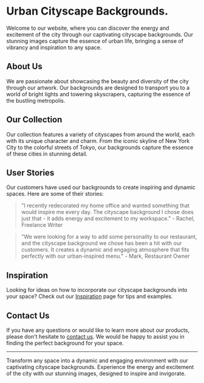 <!--font:Poppins-->

# Urban Cityscape Backgrounds.

Welcome to our website, where you can discover the energy and excitement of the city through our captivating cityscape backgrounds. Our stunning images capture the essence of urban life, bringing a sense of vibrancy and inspiration to any space.

## About Us

We are passionate about showcasing the beauty and diversity of the city through our artwork. Our backgrounds are designed to transport you to a world of bright lights and towering skyscrapers, capturing the essence of the bustling metropolis.

## Our Collection

Our collection features a variety of cityscapes from around the world, each with its unique character and charm. From the iconic skyline of New York City to the colorful streets of Tokyo, our backgrounds capture the essence of these cities in stunning detail.

## User Stories

Our customers have used our backgrounds to create inspiring and dynamic spaces. Here are some of their stories:

> "I recently redecorated my home office and wanted something that would inspire me every day. The cityscape background I chose does just that - it adds energy and excitement to my workspace." - Rachel, Freelance Writer

> "We were looking for a way to add some personality to our restaurant, and the cityscape background we chose has been a hit with our customers. It creates a dynamic and engaging atmosphere that fits perfectly with our urban-inspired menu." - Mark, Restaurant Owner

## Inspiration

Looking for ideas on how to incorporate our cityscape backgrounds into your space? Check out our [Inspiration](#inspiration) page for tips and examples.

## Contact Us

If you have any questions or would like to learn more about our products, please don't hesitate to [contact us](#contact). We would be happy to assist you in finding the perfect background for your space.

---

Transform any space into a dynamic and engaging environment with our captivating cityscape backgrounds. Experience the energy and excitement of the city with our stunning images, designed to inspire and invigorate.

<!--

Write me content for website with wallpaper which alt text is:

"A city skyline at night"

The name/title of the page should not be 1:1 copy of the alt text but rather a real content of the website which is using this wallpaper.

- Use markdown format 
- Start with heading
- Heading should be short and concise
- The content should look like a real website 
- The website should not be about the wallpaper, wallpaper is just a related background
- Heading should be contain work "wallpaper" or "background"
- Include real sections like references, contact, user stories, etc. use things relevant to the page purpose.
- Feel free to use structure like headings, bullets, numbering, blockquotes, paragraphs, horizontal lines, etc.
- You can use formatting like bold or _italic_
- You can include UTF-8 emojis
- Links should be only #hash anchors (and you can refer to the document itself)
- Do not include images


---


# Discover the Nightlife of the City with Our Stunning Wallpaper

Welcome to our website, where you can explore the vibrant nightlife of the city through our stunning wallpaper. Our background will transport you to a world of bright lights and towering skyscrapers, capturing the essence of the bustling metropolis.

## About Us

We are a team of passionate individuals who love to showcase the beauty of the city through our artwork. We believe that our wallpaper can inspire creativity and bring a sense of energy and excitement to any space.

## Our Collection

Our collection features a variety of cityscapes, each with its unique character and charm. From the iconic skyline of New York City to the modern architecture of Dubai, our wallpaper captures the essence of these cities in stunning detail.

## User Stories

Our customers have used our wallpaper to transform their homes, offices, and businesses. Here are some of their stories:

> "I was looking for a way to add some personality to my office, and this wallpaper did just that. The cityscape adds a sense of energy and inspiration to my workspace." - John, Business Owner

> "I recently moved into a new apartment, and this wallpaper was the perfect addition to my living room. It makes me feel like I'm right in the heart of the city, even though I'm miles away." - Sarah, Homeowner

## References

Check out some of our satisfied customers on our [Testimonials](#testimonials) page.

## Contact Us

If you have any questions or would like to learn more about our products, please don't hesitate to [contact us](#contact). We would be happy to assist you in finding the perfect wallpaper for your space.

---

Experience the excitement of the city with our stunning wallpaper. Transform any space into a vibrant and energizing environment with our captivating cityscapes.


---


Heading should not include word "wallpaper". The website should not be about the wallpaper itself, wallpaper is just a related background, rewrite whole content.


---


# City Nights: Discover the Energy of Urban Life

Welcome to our website, where you can explore the excitement and energy of urban life through our captivating cityscape backgrounds. Our stunning images capture the essence of the bustling metropolis, bringing a sense of vibrancy and inspiration to any space.

## About Us

We are a team of passionate individuals who love to showcase the beauty and diversity of the city through our artwork. We believe that our backgrounds can transform any space into a dynamic and engaging environment.

## Our Collection

Our collection features a variety of cityscapes from around the world, each with its unique character and charm. From the iconic skyline of New York City to the colorful streets of Tokyo, our backgrounds capture the essence of these cities in stunning detail.

## User Stories

Our customers have used our backgrounds to create inspiring and dynamic spaces. Here are some of their stories:

> "I recently redecorated my home office and wanted something that would inspire me every day. The cityscape background I chose does just that - it adds energy and excitement to my workspace." - Rachel, Freelance Writer

> "We were looking for a way to add some personality to our restaurant, and the cityscape background we chose has been a hit with our customers. It creates a dynamic and engaging atmosphere that fits perfectly with our urban-inspired menu." - Mark, Restaurant Owner

## Inspiration

Looking for ideas on how to incorporate our cityscape backgrounds into your space? Check out our [Inspiration](#inspiration) page for tips and examples.

## Contact Us

If you have any questions or would like to learn more about our products, please don't hesitate to [contact us](#contact). We would be happy to assist you in finding the perfect background for your space.

---

Experience the energy and excitement of the city with our captivating cityscape backgrounds. Transform any space into a dynamic and engaging environment with our stunning images.


---


Heading is too long, rewrite whole content.


---


# Urban Energy: Captivating Cityscape Backgrounds

Welcome to our website, where you can discover the energy and excitement of the city through our captivating cityscape backgrounds. Our stunning images capture the essence of urban life, bringing a sense of vibrancy and inspiration to any space.

## About Us

We are a team of passionate individuals who love to showcase the beauty and diversity of the city through our artwork. Our backgrounds are designed to transport you to a world of bright lights and towering skyscrapers, capturing the essence of the bustling metropolis.

## Our Collection

Our collection features a variety of cityscapes from around the world, each with its unique character and charm. From the iconic skyline of New York City to the colorful streets of Tokyo, our backgrounds capture the essence of these cities in stunning detail.

## User Stories

Our customers have used our backgrounds to create inspiring and dynamic spaces. Here are some of their stories:

> "I recently redecorated my home office and wanted something that would inspire me every day. The cityscape background I chose does just that - it adds energy and excitement to my workspace." - Rachel, Freelance Writer

> "We were looking for a way to add some personality to our restaurant, and the cityscape background we chose has been a hit with our customers. It creates a dynamic and engaging atmosphere that fits perfectly with our urban-inspired menu." - Mark, Restaurant Owner

## Inspiration

Looking for ideas on how to incorporate our cityscape backgrounds into your space? Check out our [Inspiration](#inspiration) page for tips and examples.

## Contact Us

If you have any questions or would like to learn more about our products, please don't hesitate to [contact us](#contact). We would be happy to assist you in finding the perfect background for your space.

---

Transform any space into a dynamic and engaging environment with our captivating cityscape backgrounds. Experience the energy and excitement of the city with our stunning images, designed to inspire and invigorate.


---


Heading is too long, rewrite whole content.


---


# Captivating Cityscape Backgrounds for an Urban Vibe

Welcome to our website, where you can discover the energy and excitement of the city through our captivating cityscape backgrounds. Our stunning images capture the essence of urban life, bringing a sense of vibrancy and inspiration to any space.

## About Us

We are passionate about showcasing the beauty and diversity of the city through our artwork. Our backgrounds are designed to transport you to a world of bright lights and towering skyscrapers, capturing the essence of the bustling metropolis.

## Our Collection

Our collection features a variety of cityscapes from around the world, each with its unique character and charm. From the iconic skyline of New York City to the colorful streets of Tokyo, our backgrounds capture the essence of these cities in stunning detail.

## User Stories

Our customers have used our backgrounds to create inspiring and dynamic spaces. Here are some of their stories:

> "I recently redecorated my home office and wanted something that would inspire me every day. The cityscape background I chose does just that - it adds energy and excitement to my workspace." - Rachel, Freelance Writer

> "We were looking for a way to add some personality to our restaurant, and the cityscape background we chose has been a hit with our customers. It creates a dynamic and engaging atmosphere that fits perfectly with our urban-inspired menu." - Mark, Restaurant Owner

## Inspiration

Looking for ideas on how to incorporate our cityscape backgrounds into your space? Check out our [Inspiration](#inspiration) page for tips and examples.

## Contact Us

If you have any questions or would like to learn more about our products, please don't hesitate to [contact us](#contact). We would be happy to assist you in finding the perfect background for your space.

---

Transform any space into a dynamic and engaging environment with our captivating cityscape backgrounds. Experience the energy and excitement of the city with our stunning images, designed to inspire and invigorate.


---


Write me a Google font which is best fitting for the website.

Pick from the list:
- Open Sans
- Barlow Condensed
- Lobster
- Orbitron
- Raleway
- Alegreya
- Great Vibes
- Exo 2
- Dancing Script
- Futura
- Poppins
- Roboto
- Lato
- Inter
- Playfair Display
- IBM Plex Sans
- Montserrat


Write just the font name nothing else.


---


Poppins

-->
